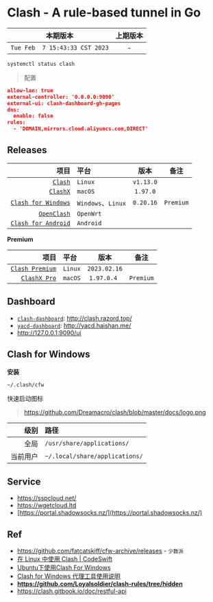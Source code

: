 # Clash - A rule-based tunnel in Go

|本期版本|上期版本
|:---:|:---:
`Tue Feb  7 15:43:33 CST 2023` | -

```
systemctl status clash

```

> 配置

```json
allow-lan: true
external-controller: '0.0.0.0:9090'
external-ui: clash-dashboard-gh-pages
dns:
  enable: false
rules:
  - 'DOMAIN,mirrors.cloud.aliyuncs.com,DIRECT'
```


## Releases

项目|平台|版本|备注
---:|:---|:---:|:---:
[`Clash`](https://github.com/Dreamacro/clash) | `Linux` | `v1.13.0`
[`ClashX`](https://github.com/yichengchen/clashX) | `macOS` | `1.97.0`
[`Clash for Windows`](https://github.com/Fndroid/clash_for_windows_pkg) | `Windows`、`Linux` | `0.20.16` | `Premium`
[`OpenClash`](https://github.com/vernesong/OpenClash) | `OpenWrt`
[`Clash for Android`](https://github.com/Kr328/ClashForAndroid) | `Android`


**Premium**

项目|平台|版本|备注
---:|:---|:---:|:---:
[`Clash Premium`](https://github.com/Dreamacro/clash/releases/tag/premium) | `Linux` | `2023.02.16`
[`ClashX Pro`](https://install.appcenter.ms/users/clashx/apps/clashx-pro/distribution_groups/public) | `macOS` | `1.97.0.4 ` | `Premium`



## Dashboard

* [`clash-dashboard`](https://github.com/Dreamacro/clash-dashboard): <http://clash.razord.top/>
* [`yacd-dashboard`](https://github.com/haishanh/yacd): <http://yacd.haishan.me/>
* <http://127.0.0.1:9090/ui>




## Clash for Windows


**安装**


```bash
~/.clash/cfw
```


快速启动图标

> <https://github.com/Dreamacro/clash/blob/master/docs/logo.png>

级别|路径
---:|:---
全局 |  `/usr/share/applications/`
当前用户 | `~/.local/share/applications/`



## Service

* <https://sspcloud.net/>
* <https://wgetcloud.ltd>
* [https://portal.shadowsocks.nz/](https://portal.shadowsocks.nz/)

## Ref

* <https://github.com/fatcatskiff/cfw-archive/releases> - `少数派`
* [在 Linux 中使用 Clash | CodeSwift](https://blog.iswiftai.com/posts/clash-linux/)
* [Ubuntu下使用Clash For Windows](https://i.hiifong.cc/clash/)
* [Clash for Windows 代理工具使用说明](https://docs.gtk.pw/)
* **<https://github.com/Loyalsoldier/clash-rules/tree/hidden>**
* <https://clash.gitbook.io/doc/restful-api>




